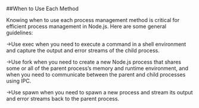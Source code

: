 ##When to Use Each Method

Knowing when to use each process management method is critical for efficient process management in Node.js. Here are some general guidelines:

->Use exec when you need to execute a command in a shell environment and capture the output and error streams of the child process.

->Use fork when you need to create a new Node.js process that shares some or all of the parent process’s memory and runtime environment, and when you need to communicate between the parent and child processes using IPC.

->Use spawn when you need to spawn a new process and stream its output and error streams back to the parent process.